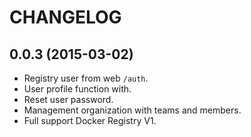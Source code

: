 # CHANGELOG

## 0.0.3 (2015-03-02)

* Registry user from web `/auth`.
* User profile function with.
* Reset user password.
* Management organization with teams and members.
* Full support Docker Registry V1.